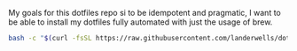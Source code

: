 My goals for this dotfiles repo si to be idempotent and pragmatic, I want to be able to install my dotfiles fully automated with just the usage of brew.
``` bash
bash -c "$(curl -fsSL https://raw.githubusercontent.com/landerwells/dotfiles/master/bin/install.sh)"
```
